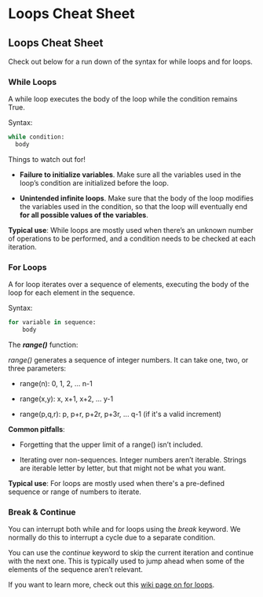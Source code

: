 # Loops Cheat Sheet

## Loops Cheat Sheet

Check out below for a run down of the syntax for while loops and for loops.

### While Loops

A while loop executes the body of the loop while the condition remains True.

Syntax:
```python
while condition:
  body
```

Things to watch out for!

-   **Failure to initialize variables**. Make sure all the variables used in the loop’s condition  are initialized before the loop.

-   **Unintended infinite loops**. Make sure that the body of the loop modifies the variables used in the condition, so that the loop will eventually end **for all possible values of the variables**.

**Typical use**:
While loops are mostly used when there’s an unknown number of operations to be performed, and a condition needs to be checked at each iteration.

### For Loops

A for loop iterates over a sequence of elements, executing the body of the loop for each element in the sequence.

Syntax:
```python
for variable in sequence:
    body
```

The ***range()*** function:

*range()* generates a sequence of integer numbers. It can take one, two, or three parameters:

-   range(n): 0, 1, 2, ... n-1

-   range(x,y): x, x+1, x+2, ... y-1

-   range(p,q,r): p, p+r, p+2r, p+3r, ... q-1 (if it's a valid increment)

**Common pitfalls**:

-   Forgetting that the upper limit of a range() isn’t included.

-   Iterating over non-sequences. Integer numbers aren’t iterable. Strings are iterable letter by letter, but that might not be what you want.

**Typical use**:
For loops are mostly used when there's a pre-defined sequence or range of numbers to iterate.

### Break & Continue

You can interrupt both while and for loops using the *break* keyword. We normally do this to interrupt a cycle due to a separate condition.

You can use the *continue* keyword to skip the current iteration and continue with the next one. This is typically used to jump ahead when some of the elements of the sequence aren’t relevant.

If you want to learn more, check out this [wiki page on for loops](https://wiki.python.org/moin/ForLoop).
